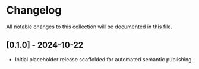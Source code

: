 # Changelog

All notable changes to this collection will be documented in this file.

## [0.1.0] - 2024-10-22

- Initial placeholder release scaffolded for automated semantic publishing.
